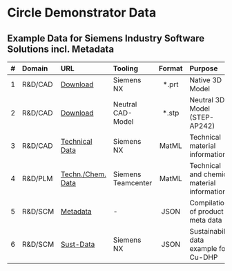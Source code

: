 # Circle Demonstrator Data

## Example Data for Siemens Industry Software Solutions incl. Metadata

|#  | Domain    | URL                                                                                                                                | Tooling            | Format | Purpose                                     |
|:-:| :-------- | :--------------------------------------------------------------------------------------------------------------------------------- | :----------------- | :----: | :------------------------------------------ |
| 1 | R&D/CAD   | [Download](https://github.com/circle-demonstrator/example-data/raw/refs/heads/main/3D-Data/2100091_AI%20GB%201-8%20RD_Ferrule.prt) | Siemens NX         | *.prt  | Native 3D Model                             |
| 2 | R&D/CAD   | [Download](https://github.com/circle-demonstrator/example-data/raw/refs/heads/main/3D-Data/2100091_AI%20GB%201-8%20RD_Ferrule.stp) | Neutral CAD-Model  | *.stp  | Neutral 3D Model (STEP-AP242)               |
| 3 | R&D/CAD   | [Technical Data](https://circle-demonstrator.github.io/example-data/nx_matml_tech-data.xml)                                        | Siemens NX         | MatML  | Technical material information              |
| 4 | R&D/PLM   | [Techn./Chem. Data](https://circle-demonstrator.github.io/example-data/tc_matml_tech-chem-data.xml)                                | Siemens Teamcenter | MatML  | Technical and chemical material information |
| 5 | R&D/SCM   | [Metadata](https://circle-demonstrator.github.io/example-data/product-meta-data.json)                                              | -                  | JSON   | Compilation of product meta data            |
| 6 | R&D/SCM   | [Sust-Data](https://circle-demonstrator.github.io/example-data/nx_sust-data.json)                                                  | Siemens NX         | JSON   | Sustainability data example for Cu-DHP      |
